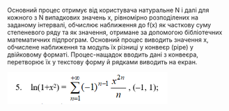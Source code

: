 Основний процес отримує від користувача натуральне N і далі для кожного з N випадкових значень x, рівномірно розподілених на заданому інтервалі, обчислює наближення до f(x) як часткову суму степеневого ряду та як значення, отримане за допомогою бібліотечних математичних підпрограм. Основний процес виводить значення x, обчислене наближення та модуль їх різниці у конвеєр (pipe) у двійковому форматі. Процес-нащадок вводить дані з конвеєра, перетворює їх у текстову форму й рядками виводить на екран. 

![task 5](https://raw.githubusercontent.com/AstiaSun/unix/master/lab5/task5.png)
